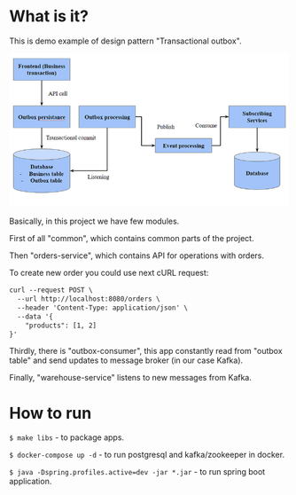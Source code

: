# What is it?

This is demo example of design pattern "Transactional outbox".

![diagram](diagram.png)

Basically, in this project we have few modules.

First of all "common", which contains common parts of the project.

Then "orders-service", which contains API for operations with orders.

To create new order you could use next cURL request:

```
curl --request POST \
  --url http://localhost:8080/orders \
  --header 'Content-Type: application/json' \
  --data '{
	"products": [1, 2]
}'
```

Thirdly, there is "outbox-consumer", this app constantly read from "outbox table" and send updates to message broker (in our case Kafka).

Finally, "warehouse-service" listens to new messages from Kafka.

# How to run

`$ make libs` - to package apps.

`$ docker-compose up -d` - to run postgresql and kafka/zookeeper in docker.

`$ java -Dspring.profiles.active=dev -jar *.jar` - to run spring boot application.